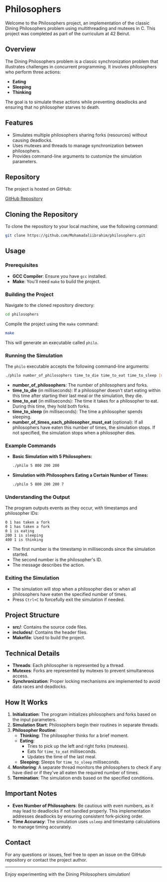 # Philosophers

Welcome to the Philosophers project, an implementation of the classic Dining Philosophers problem using multithreading and mutexes in C. This project was completed as part of the curriculum at 42 Beirut.

## Overview

The Dining Philosophers problem is a classic synchronization problem that illustrates challenges in concurrent programming. It involves philosophers who perform three actions:

- **Eating**
- **Sleeping**
- **Thinking**

The goal is to simulate these actions while preventing deadlocks and ensuring that no philosopher starves to death.

## Features

- Simulates multiple philosophers sharing forks (resources) without causing deadlocks.
- Uses mutexes and threads to manage synchronization between philosophers.
- Provides command-line arguments to customize the simulation parameters.

## Repository

The project is hosted on GitHub:

[GitHub Repository](https://github.com/Mohamadaliibrahim/philosophers.git)

## Cloning the Repository

To clone the repository to your local machine, use the following command:

```bash
git clone https://github.com/Mohamadaliibrahim/philosophers.git
```

## Usage

### Prerequisites

- **GCC Compiler**: Ensure you have `gcc` installed.
- **Make**: You'll need `make` to build the project.

### Building the Project

Navigate to the cloned repository directory:

```bash
cd philosophers
```

Compile the project using the `make` command:

```bash
make
```

This will generate an executable called `philo`.

### Running the Simulation

The `philo` executable accepts the following command-line arguments:

```bash
./philo number_of_philosophers time_to_die time_to_eat time_to_sleep [number_of_times_each_philosopher_must_eat]
```

- **number_of_philosophers**: The number of philosophers and forks.
- **time_to_die** (in milliseconds): If a philosopher doesn't start eating within this time after starting their last meal or the simulation, they die.
- **time_to_eat** (in milliseconds): The time it takes for a philosopher to eat. During this time, they hold both forks.
- **time_to_sleep** (in milliseconds): The time a philosopher spends sleeping.
- **number_of_times_each_philosopher_must_eat** (optional): If all philosophers have eaten this number of times, the simulation stops. If not specified, the simulation stops when a philosopher dies.

### Example Commands

- **Basic Simulation with 5 Philosophers:**

  ```bash
  ./philo 5 800 200 200
  ```

- **Simulation with Philosophers Eating a Certain Number of Times:**

  ```bash
  ./philo 5 800 200 200 7
  ```

### Understanding the Output

The program outputs events as they occur, with timestamps and philosopher IDs:

```
0 1 has taken a fork
0 1 has taken a fork
0 1 is eating
200 1 is sleeping
400 1 is thinking
```

- The first number is the timestamp in milliseconds since the simulation started.
- The second number is the philosopher's ID.
- The message describes the action.

### Exiting the Simulation

- The simulation will stop when a philosopher dies or when all philosophers have eaten the specified number of times.
- Press `Ctrl+C` to forcefully exit the simulation if needed.

## Project Structure

- **src/**: Contains the source code files.
- **includes/**: Contains the header files.
- **Makefile**: Used to build the project.

## Technical Details

- **Threads**: Each philosopher is represented by a thread.
- **Mutexes**: Forks are represented by mutexes to prevent simultaneous access.
- **Synchronization**: Proper locking mechanisms are implemented to avoid data races and deadlocks.

## How It Works

1. **Initialization**: The program initializes philosophers and forks based on the input parameters.
2. **Simulation Start**: Philosophers begin their routines in separate threads.
3. **Philosopher Routine**:
   - **Thinking**: The philosopher thinks for a brief moment.
   - **Eating**:
     - Tries to pick up the left and right forks (mutexes).
     - Eats for `time_to_eat` milliseconds.
     - Updates the time of the last meal.
   - **Sleeping**: Sleeps for `time_to_sleep` milliseconds.
4. **Monitoring**: A separate thread monitors the philosophers to check if any have died or if they've all eaten the required number of times.
5. **Termination**: The simulation ends based on the specified conditions.

## Important Notes

- **Even Number of Philosophers**: Be cautious with even numbers, as it may lead to deadlocks if not handled properly. This implementation addresses deadlocks by ensuring consistent fork-picking order.
- **Time Accuracy**: The simulation uses `usleep` and timestamp calculations to manage timing accurately.

## Contact

For any questions or issues, feel free to open an issue on the GitHub repository or contact the project author.

---

Enjoy experimenting with the Dining Philosophers simulation!
